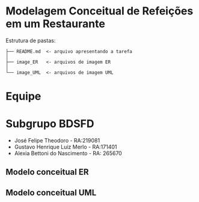 # Modelagem Conceitual de Refeições em um Restaurante

Estrutura de pastas:

~~~
├── README.md  <- arquivo apresentando a tarefa
│
├── image_ER   <- arquivos de imagem ER
│
└── image_UML  <- arquivos de imagem UML
~~~

# Equipe
# Subgrupo BDSFD

* José Felipe Theodoro - RA:219081
* Gustavo Henrique Luiz Merlo - RA:171401
* Alexia Bettoni do Nascimento - RA: 265670

## Modelo conceitual ER
<!---
[comment]: <> <img src="images/ER_Diagram_MMORPG.png" width="400px" height="auto">
-->

## Modelo conceitual UML
<!---
[comment]: <> <img src="images/ER_Diagram_MMORPG.png" width="400px" height="auto">
-->
